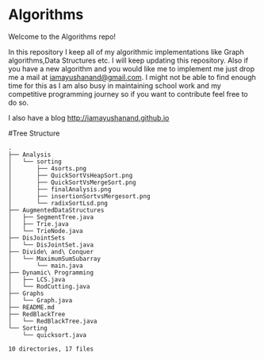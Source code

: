 # Algorithms
Welcome to the Algorithms repo!

In this repository I keep all of my algorithmic implementations like Graph algorithms,Data Structures etc. I will keep updating this repository. Also if you have a new algorithm and you would like me to implement me just drop me a mail at iamayushanand@gmail.com. I might not be able to find enough time for this as I am also busy in maintaining school work and my competitive programming journey so if you want to contribute feel free to do so.

I also have a blog http://iamayushanand.github.io

#Tree Structure
```
.
├── Analysis
│   └── sorting
│       ├── 4sorts.png
│       ├── QuickSortVsHeapSort.png
│       ├── QuickSortVsMergeSort.png
│       ├── finalAnalysis.png
│       ├── insertionSortvsMergesort.png
│       └── radixSortLsd.png
├── AugmentedDataStructures
│   ├── SegmentTree.java
│   ├── Trie.java
│   └── TrieNode.java
├── DisJointSets
│   └── DisJointSet.java
├── Divide\ and\ Conquer
│   └── MaximumSumSubarray
│       └── main.java
├── Dynamic\ Programming
│   ├── LCS.java
│   └── RodCutting.java
├── Graphs
│   └── Graph.java
├── README.md
├── RedBlackTree
│   └── RedBlackTree.java
└── Sorting
    └── quicksort.java

10 directories, 17 files
```
